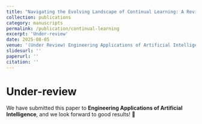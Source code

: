 ```yaml
---
title: "Navigating the Evolving Landscape of Continual Learning: A Review of Paradigms, Methodologies, and Open Challenges"
collection: publications
category: manuscripts
permalink: /publication/continual-learning
excerpt: 'Under-review'
date: 2025-08-05
venue: '(Under Review) Engineering Applications of Artificial Intelligence'
slidesurl: ''
paperurl: ''
citation: ''
---
```

Under-review
=====
We have submitted this paper to **Engineering Applications of Artificial Intelligence**, and we look forward to good results! 🙏
